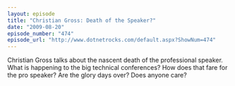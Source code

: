 ```yaml
---
layout: episode
title: "Christian Gross: Death of the Speaker?"
date: "2009-08-20"
episode_number: "474"
episode_url: "http://www.dotnetrocks.com/default.aspx?ShowNum=474"
---
```


Christian Gross talks about the nascent death of the professional speaker. What is happening to the big technical conferences? How does that fare for the pro speaker? Are the glory days over? Does anyone care?
